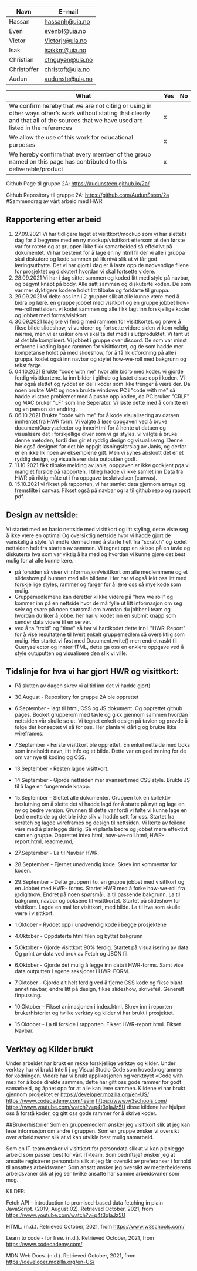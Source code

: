 | Navn  |  E-mail       |
|---    |---            |
|Hassan |hassanh@uia.no |
|Even   |evenbf@uia.no  |
|Victor |Victorjr@uia.no|
|Isak   |isakkm@uia.no  | 
|Christian |ctnguyen@uia.no |
|Christoffer |christoft@uia.no |
|Audun  |audunste@uia.no|

|What    |Yes   |No   |
|---     |---   |---  |
|We confirm hereby that we are not citing or using in other ways other’s work without stating that clearly and that all of the sources that we have used are listed in the references| x|
|We allow the use of this work for educational purposes|x|
|We hereby confirm that every member of the group named on this page has contributed to this deliverable/product| x|
Github Page til gruppe 2A: https://audunsteen.github.io/2a/

Github Repository til gruppe 2A: https://github.com/AudunSteen/2a
#Sammendrag av vårt arbeid med HWR
## Rapportering etter arbeid
   1. 27.09.2021 Vi har tidligere laget et visittkort/mockup 
   som vi har slettet i dag for å begynne med en ny mockup/visittkort 
   ettersom at den første var for rotete og at gruppen ikke fikk 
   samarbeided så effektivt på dokumentet. Vi har bestemt for å
   lage en ny html fil der vi alle i gruppa skal diskutere og
   kode sammen på lik nivå slik at vi får god læringsutbytte.
   Det vi har gjort i dag er å laste opp de nødvendige filene
   for prosjektet og diskutert hvordan vi skal fortsette videre.
   2. 28.09.2021 Vi har i dag sittet sammen og koded litt med style på navbar, 
      og begynt knapt på body. Alle satt sammen og diskuterte koden. De som var 
      mer dyktigere kodere holdt litt tilbake og forklarte til gruppa. 
   3. 29.09.2021 vi delte oss inn i 2 grupper slik at alle kunne være med å bidra og lære.
      en gruppe jobbet med visitkort og en gruppe jobbet how-we-roll nettsiden.
      vi kodet sammen og alle fikk lagt inn forskjellige koder og jobbet med forms/visitkort.
   4. 30.09.2021 Idag ble vi ferdig med rammen for visittkortet. og prøve å fikse bilde slideshow, vi vurderer og fortsette videre siden vi kom veldig nærme, men vi er usiker om vi skal ta det med i sluttproduktet. 
   Vi fant ut at det ble komplisert. Vi jobbet i gruppe over discord. De som var minst erfarene i koding lagde rammen for visittkortet, 
   og de som hadde mer kompetanse holdt på med slideshow, for å få lik utfordning på alle i gruppa.
   kodet også inn navbar og stylet how-we-roll med bakgrunn og tekst farge.
   5. 04.10.2021 Brukte "code with me" hvor alle bidro med koder. vi gjorde ferdig visittkortene. 
   la inn bilder i github og lastet disse opp i koden. Vi har også slettet og ryddet en del i koder 
   som ikke trenger å være der. Da noen brukte MAC og noen brukte windows PC i "code with me" så hadde vi
   store problemer med å pushe opp koden, da PC bruker "CRLF" og MAC bruker "LF" som line Seperator.
   Vi løste dette med å comitte en og en person sin endring.
   6. 06.10.2021 Brukte "code with me" for å kode visualisering av dataen innhentet fra HWR form. Vi valgte å løse oppgaven
   ved å bruke documentQueryselector og innerHtml for å hente ut dataen og visualisere det i forskjellige diver som vi ga styles.
   vi valgte å bruke denne metoden, fordi den gir et ryddig design og visualiserng. Denne ble også designet før det ble oppgit løsningsforslag
   av Janis, og derfor er en ikke lik noen av eksemplene gitt. Men vi synes absloutt det er et ryddig design, og visualiserer data outputten godt. 
   7. 11.10.2021 fikk tilbake melding av janis, oppgaven er ikke godkjent pga vi manglet forside på rapporten. I tilleg hadde vi ikke samlet inn 
   Data fra HWR på riktig måte ut i fra oppgave beskrivelsen (canvas). 
   8. 15.10.2021 vi fikset på rapporten, vi har samlet data gjennom arrays og fremstilte i canvas. Fikset også på navbar og la til github repo og rapport pdf. 
      
## Design av nettside:
Vi startet med en basic nettside med visittkort og litt styling, dette viste seg å ikke være en optimal
Og oversiktlig nettside hvor vi hadde gjort de vanskelig å style. Vi endte dermed med å starte helt fra 
"scratch" og kodet nettsiden helt fra starten av sammen. Vi tegnet opp en skisse på en tavle og diskuterte
hva som var viktig å ha med og hvordan vi kunne gjøre det best mulig for at alle kunne lære.
- på forsiden så viser vi informasjon/visittkort om alle medlemmene og et slideshow på bunnen med alle bildene.
Her har vi også lekt oss litt med forskjellige styles, rammer og farger for å lære oss så mye kode som mulig.
- Gruppemedlemene kan deretter klikke videre på "how we roll" og kommer inn på en nettside hvor de må fylle ut
litt informasjon om seg selv og svare på noen spørsmål om hvordan du jobber i team og hvordan du liker å jobbe.
her har vi kodet inn en submit knapp som sender data videre til en server.
- ved å ta "trxid" og "time" så har vi hardkodet dette inn i "HWR-Report" for å vise resultatene til hvert
enkelt gruppemedlem så oversiktlig som mulig. Her startet vi føst med Document.write() men endret raskt til Queryselector og innterHTML,
dette ga oss en enklere oppgave ved å style outuputten og visualisere den slik vi ville. 

## Tidslinje for hva vi har gjort HWR og visittkort:
* På slutten av dagen skrev vi alltid inn det vi hadde gjort)
* 30.August - Repository for gruppe 2A ble opprettet

* 6.September - lagt til html, CSS og JS dokument. Og opprettet github pages. Booket grupperom med tavle og gikk gjennom sammen hvordan nettsiden vår skulle se ut. Vi tegnet enkelt design på tavlen og prøvde å følge det konseptet vi så for oss. Her planla vi dårlig og brukte ikke wireframes.

* 7.September -  Første visittkort ble opprettet. En enkel nettside med boks som inneholdt navn, litt info og et bilde. Dette var en god trening for de om var nye til koding og CSS.

* 13.September - Resten lagde visittkort.

* 14.September - Gjorde nettsiden mer avansert med CSS style. Brukte JS til å lage en fungerende knapp.

* 15.September - Slettet alle dokumenter. Gruppen tok en kollektiv beslutning om å slette det vi hadde lagd for å starte på nytt og lage en ny og bedre versjon.  Grunnen til dette var fordi vi følte vi kunne lage en bedre nettside og det ble ikke slik vi hadde sett for oss. Startet fra scratch og lagde wireframes og design til nettsiden. Vi lærte av feilene våre med å planlegge dårlig. Så vi planla bedre og jobbet mere effektivt som en gruppe. Opprettet intex.html, how-we-roll.html, HWR-report.html, readme.md,

* 27.September - La til Navbar HWR.

* 28.September - Fjernet unødvendig kode. Skrev inn kommentar for koden.

* 29.September - Delte gruppen i to, en gruppe jobbet med visittkort og  en Jobbet med HWR- forms. Startet HWR med å forke how-we-roll fra @digitnow. Endret på noen spørsmål, la til passende bakgrunn. La til bakgrunn, navbar og boksene til visittkortet. Startet på slideshow for visittkort. Lagde en mal for visittkort, med bilde. La til hva som skulle være i visittkort.

* 1.Oktober - Ryddet opp i unødvendig kode i begge prosjektene

* 4.Oktober - Oppdaterte html filen og byttet bakgrunn

* 5.Oktober - Gjorde visittkort 90% ferdig. Startet på visualisering av data. Og print av data ved bruk av Fetch og JSON fil.

* 6.Oktober - Gjorde det mulig å legge inn data i HWR-forms. Samt vise data outputten i egene seksjoner i HWR-FORM.

* 7.Oktober - Gjorde alt helt ferdig ved å fjerne CSS kode og fikse blant annet navbar, endre litt på design, fikse slideshow, skrivefeil.  Generelt finpussing. 

* 10.Oktober - Fikset animasjonen i index.html. Skrev inn i reporten brukerhistorier og hvilke verktøy og kilder vi har brukt i prosjektet.

* 15.Oktober - La til forside i rapporten. Fikset HWR-report.html. Fikset Navbar.
## Verktøy og Kilder brukt
Under arbeidet har brukt en rekke forskjellige verktøy og kilder. Under verktøy har vi brukt Intelli j og Visual Studio Code som hovedprogrammer for kodningen. Videre har vi brukt applikasjonen og verktøyet «Code with me» for å kode direkte sammen, dette har gitt oss gode rammer for godt samarbeid, og åpnet opp for at alle kan lære sammen. Kildene vi har brukt gjennom prosjektet er https://developer.mozilla.org/en-US/ https://www.codecademy.com/learn   https://www.w3schools.com/  https://www.youtube.com/watch?v=p4t3qlaJz5U   disse kildene har hjulpet oss å forstå koder, og gitt oss gode rammer for å skrive koder. 

##Brukerhistorier
Som en gruppemedlem ønsker jeg visittkort slik at jeg kan lese informasjon om andre i gruppen.
Som en gruppe ønsker vi oversikt over arbeidsvaner slik at vi kan utvikle best mulig samarbeid.

Som en IT-team ønsker vi visittkort for persondata slik at vi kan planlegge arbeid som passer best for vårt IT-team.
Som bedriftsjef ønsker jeg at ansatte registrerer persondata slik at jeg får oversikt av preferanser i forhold til ansattes arbeidsvaner.
Som ansatt ønsker jeg oversikt av medarbeiderens arbeidsvaner slik at jeg ser hvilke ansatte har samme arbeidsvaner som meg.

KILDER:

Fetch API - introduction to promised-based data fetching in plain JavaScript. (2019, August 02). Retrieved October, 2021, from https://www.youtube.com/watch?v=p4t3qlaJz5U

HTML. (n.d.). Retrieved October, 2021, from https://www.w3schools.com/

Learn to code - for free. (n.d.). Retrieved October, 2021, from https://www.codecademy.com/

MDN Web Docs. (n.d.). Retrieved October, 2021, from https://developer.mozilla.org/en-US/
